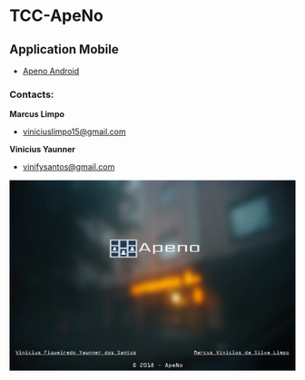 # TCC-ApeNo

## Application Mobile
- [Apeno Android](https://github.com/ViniciusFigueiredo/TCC-ApeNo-Android)

### Contacts:
**Marcus Limpo**
- [viniciuslimpo15@gmail.com](viniciuslimpo15@gmail.com)

**Vinicius Yaunner**
- [vinifysantos@gmail.com](vinifysantos@gmail.com)



![open](images/apresentação.PNG)
